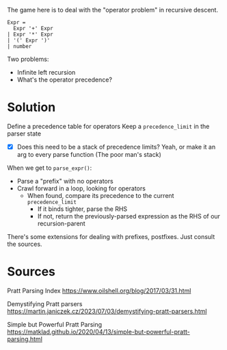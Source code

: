 The game here is to deal with the "operator problem" in recursive descent.

```
Expr =
  Expr '+' Expr
| Expr '*' Expr
| '(' Expr ')'
| number
```

Two problems:
- Infinite left recursion
- What's the operator precedence?

# Solution

Define a precedence table for operators
Keep a `precedence_limit` in the parser state
- [x] Does this need to be a stack of precedence limits?
	Yeah, or make it an arg to every parse function
		(The poor man's stack)

When we get to `parse_expr()`:
- Parse a "prefix" with no operators
- Crawl forward in a loop, looking for operators
	- When found, compare its precedence to the current `precedence_limit`
		- If it binds tighter, parse the RHS
		- If not, return the previously-parsed expression as the RHS of our recursion-parent

There's some extensions for dealing with prefixes, postfixes.
Just consult the sources.
# Sources
Pratt Parsing Index
https://www.oilshell.org/blog/2017/03/31.html

Demystifying Pratt parsers
https://martin.janiczek.cz/2023/07/03/demystifying-pratt-parsers.html

Simple but Powerful Pratt Parsing
https://matklad.github.io/2020/04/13/simple-but-powerful-pratt-parsing.html